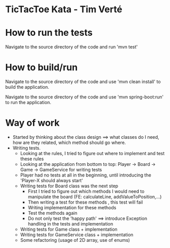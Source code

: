 # TicTacToe Kata - Tim Verté

# How to run the tests

Navigate to the source directory of the code and run 'mvn test'

# How to build/run

Navigate to the source directory of the code and use 'mvn clean install' to build the application.

Navigate to the source directory of the code and use 'mvn spring-boot:run' to run the application.

# Way of work

- Started by thinking about the class design ==> what classes do I need, how are they related, which method should go where.
- Writing tests. 
  - Looking at the rules, I tried to figure out where to implement and test these rules
  - Looking at the application from bottom to top: Player -> Board -> Game -> GameService for writing tests  
  - Player had no tests at all in the beginning, until introducing the 'Player-X should always start'
  - Writing tests for Board class was the next step
    - First I tried to figure out which methods I would need to manipulate the board (FE: calculateLine, addValueToPosition,...)
    - Then writing a test for these methods , this test will fail 
    - Writing implementation for these methods
    - Test the methods again
    - Do not only test the 'happy path' ==> introduce Exception handling in the tests and implementation
  - Writing tests for Game class + implementation
  - Writing tests for GameService class + implementation
  - Some refactoring (usage of 2D array, use of enums)
  